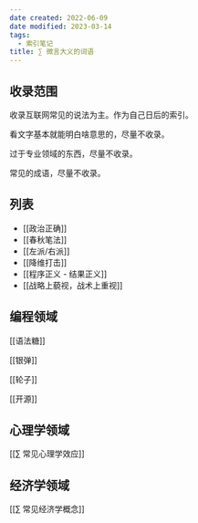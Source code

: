 ```yaml
---
date created: 2022-06-09
date modified: 2023-03-14
tags:
  - 索引笔记
title: ∑ 微言大义的词语
---
```


## 收录范围

收录互联网常见的说法为主。作为自己日后的索引。

看文字基本就能明白啥意思的，尽量不收录。

过于专业领域的东西，尽量不收录。

常见的成语，尽量不收录。

## 列表

- [[政治正确]]
- [[春秋笔法]]
- [[左派/右派]]
- [[降维打击]]
- [[程序正义 - 结果正义]]
- [[战略上藐视，战术上重视]]

## 编程领域

[[语法糖]]

[[银弹]]

[[轮子]]

[[开源]]

## 心理学领域

[[∑ 常见心理学效应]]

## 经济学领域

[[∑ 常见经济学概念]]
